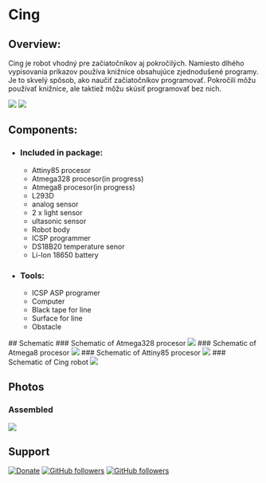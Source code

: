 # Cing

## Overview:
Cing je robot vhodný pre začiatočníkov aj pokročilých. Namiesto dlhého vypisovania príkazov používa knižnice obsahujúce zjednodušené programy. Je to skvelý spôsob, ako naučiť začiatočníkov programovať. Pokročilí môžu používať knižnice, ale taktiež môžu skúsiť programovať bez nich. 

<img src="https://github.com/Galeje/Cing/blob/master/Pictures/Cing_digitalmodel1.png"></img>
<img src="https://github.com/Galeje/Cing/blob/master/Pictures/Cing_digitalmodel2.png"></img>
## Components:
 - ### Included in package:
   - Attiny85 procesor
   - Atmega328 procesor(in progress)
   - Atmega8 procesor(in progress)
   - L293D
   - analog sensor
   - 2 x light sensor
   - ultasonic sensor
   - Robot body
   - ICSP programmer
   - DS18B20 temperature senor
   - Li-Ion 18650 battery
 - ### Tools:
   - ICSP ASP programer
   - Computer
   - Black tape for line
   - Surface for line
   - Obstacle
<left>
## Schematic
### Schematic of Atmega328 procesor
</left>
<img src="https://github.com/Galeje/Cing/blob/master/Pictures/Atmega328_Procesor.png"></img>
<left>
### Schematic of Atmega8 procesor
</left>
<img src="https://github.com/Galeje/Cing/blob/master/Pictures/Atmega328_Procesor.png"></img>
<left>
### Schematic of Attiny85 procesor
</left>
<img src="https://github.com/Galeje/Cing/blob/master/Pictures/Attiny85_Procesor.png"></img>
<left>
### Schematic of Cing robot
</left>
<img src="https://github.com/Galeje/Cing/blob/master/Pictures/Cing_Schematic.png"></img>

## Photos
### Assembled
<img src="https://github.com/Galeje/Cing/blob/master/Pictures/Assembled_Cing.jpg"></img>

## Support
[![Donate](https://img.shields.io/badge/paypal-donate-yellow.svg)](https://www.paypal.me/StanislavJochman)
[![GitHub followers](https://img.shields.io/github/followers/espadrine.svg?style=social&label=Follow)](https://github.com/StanislavJochman/ATTEMP)
[![GitHub followers](https://img.shields.io/github/followers/espadrine.svg?style=social&label=Follow)](https://github.com/Galeje/Cing)
